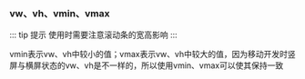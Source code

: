 ### vw、vh、vmin、vmax
::: tip 提示
使用时需要注意滚动条的宽高影响
:::

vmin表示vw、vh中较小的值；vmax表示vw、vh中较大的值，因为移动开发时竖屏与横屏状态的vw、vh是不一样的，所以使用vmin、vmax可以使其保持一致